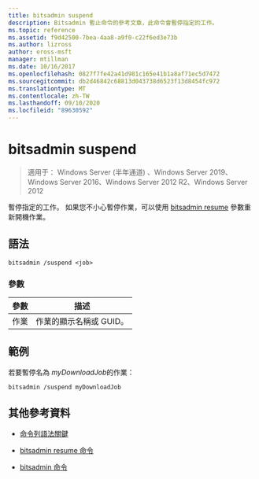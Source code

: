 ```yaml
---
title: bitsadmin suspend
description: Bitsadmin 暫止命令的參考文章，此命令會暫停指定的工作。
ms.topic: reference
ms.assetid: f9d42500-7bea-4aa8-a9f0-c22f6ed3e73b
ms.author: lizross
author: eross-msft
manager: mtillman
ms.date: 10/16/2017
ms.openlocfilehash: 0827f7fe42a41d981c165e41b1a8af71ec5d7472
ms.sourcegitcommit: db2d46842c68813d043738d6523f13d8454fc972
ms.translationtype: MT
ms.contentlocale: zh-TW
ms.lasthandoff: 09/10/2020
ms.locfileid: "89630592"
---
```

# <a name="bitsadmin-suspend"></a>bitsadmin suspend

> 適用于： Windows Server (半年通道) 、Windows Server 2019、Windows Server 2016、Windows Server 2012 R2、Windows Server 2012

暫停指定的工作。 如果您不小心暫停作業，可以使用 [bitsadmin resume](bitsadmin-resume.md) 參數重新開機作業。

## <a name="syntax"></a>語法

```
bitsadmin /suspend <job>
```

### <a name="parameters"></a>參數

| 參數 | 描述 |
| --------- | ---------- |
| 作業 | 作業的顯示名稱或 GUID。 |

## <a name="example"></a>範例

若要暫停名為 *myDownloadJob*的作業：


```
bitsadmin /suspend myDownloadJob
```

## <a name="additional-references"></a>其他參考資料

- [命令列語法關鍵](command-line-syntax-key.md)

- [bitsadmin resume 命令](bitsadmin-resume.md)

- [bitsadmin 命令](bitsadmin.md)
